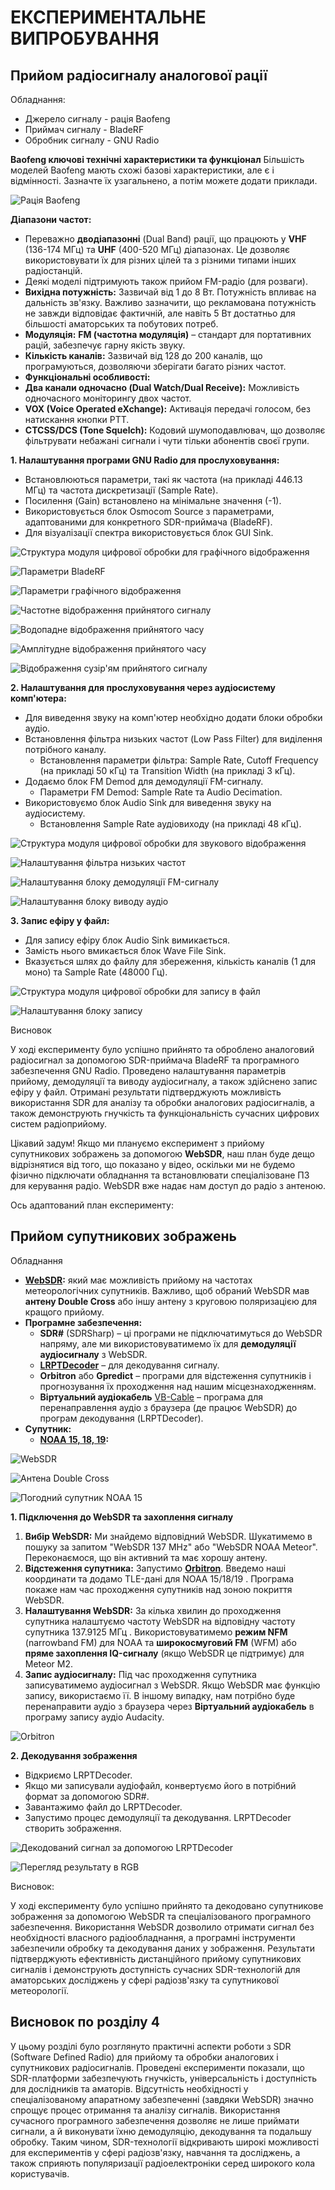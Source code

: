 # **ЕКСПЕРИМЕНТАЛЬНЕ ВИПРОБУВАННЯ**


<!-- дякую автору https://www.youtube.com/watch?v=IaThnn2r1no -->

## Прийом радіосигналу аналогової рації

Обладнання:

* Джерело сигналу - рація Baofeng
* Приймач сигналу - BladeRF
* Обробник сигналу - GNU Radio

**Baofeng ключові технічні характеристики та функціонал**
Більшість моделей Baofeng мають схожі базові характеристики, але є і відмінності. Зазначте їх узагальнено, а потім можете додати приклади.

![Рація Baofeng](imgs/image-35.png)

**Діапазони частот:**

* Переважно **дводіапазонні** (Dual Band) рації, що працюють у **VHF** (136-174 МГц) та **UHF** (400-520 МГц) діапазонах. Це дозволяє використовувати їх для різних цілей та з різними типами інших радіостанцій.
* Деякі моделі підтримують також прийом FM-радіо (для розваги).
* **Вихідна потужність:** Зазвичай від 1 до 8 Вт. Потужність впливає на дальність зв'язку. Важливо зазначити, що рекламована потужність не завжди відповідає фактичній, але навіть 5 Вт достатньо для більшості аматорських та побутових потреб.
* **Модуляція:** **FM (частотна модуляція)** – стандарт для портативних рацій, забезпечує гарну якість звуку.
* **Кількість каналів:** Зазвичай від 128 до 200 каналів, що програмуються, дозволяючи зберігати багато різних частот.
* **Функціональні особливості:**
* **Два канали одночасно (Dual Watch/Dual Receive):** Можливість одночасного моніторингу двох частот.
* **VOX (Voice Operated eXchange):** Активація передачі голосом, без натискання кнопки PTT.
* **CTCSS/DCS (Tone Squelch):** Кодовий шумоподавлювач, що дозволяє фільтрувати небажані сигнали і чути тільки абонентів своєї групи.

**1. Налаштування програми GNU Radio для прослуховування:**

* Встановлюються параметри, такі як частота (на прикладі 446.13 МГц) та частота дискретизації (Sample Rate).
* Посилення (Gain) встановлено на мінімальне значення (-1).
* Використовується блок Osmocom Source з параметрами, адаптованими для конкретного SDR-приймача (BladeRF).
* Для візуалізації спектра використовується блок GUI Sink.

![Структура модуля цифрової обробки для графічного відображення](imgs/image-36.png)

![Параметри BladeRF](imgs/image-37.png)

![Параметри графічного відображення](imgs/image-38.png)

![Частотне відображення прийнятого сигналу](imgs/image-39.png)

![Водопадне відображення прийнятого часу](imgs/image-40.png)

![Амплітудне відображення прийнятого часу](imgs/image-41.png)

![Відображення сузір'ям прийнятого сигналу](imgs/image-42.png)

**2. Налаштування для прослуховування через аудіосистему комп'ютера:**

* Для виведення звуку на комп'ютер необхідно додати блоки обробки аудіо.
* Встановлення фільтра низьких частот (Low Pass Filter) для виділення потрібного каналу.
    * Встановлення параметри фільтра: Sample Rate, Cutoff Frequency (на прикладі 50 кГц) та Transition Width (на прикладі 3 кГц).
* Додаємо блок FM Demod для демодуляції FM-сигналу.
    * Параметри FM Demod: Sample Rate та Audio Decimation.
* Використовуємо блок Audio Sink для виведення звуку на аудіосистему.
    * Встановлення Sample Rate аудіовиходу (на прикладі 48 кГц).

![Структура модуля цифрової обробки для звукового відображення](imgs/image-43.png)

![Налаштування фільтра низьких частот](imgs/image-44.png)

![Налаштування блоку демодуляції FM-сигналу](imgs/image-45.png)

![Налаштування блоку виводу аудіо](imgs/image-46.png)

**3. Запис ефіру у файл:**

* Для запису ефіру блок Audio Sink вимикається.
* Замість нього вмикається блок Wave File Sink.
* Вказується шлях до файлу для збереження, кількість каналів (1 для моно) та Sample Rate (48000 Гц).

![Структура модуля цифрової обробки для запису в файл](imgs/image-47.png)

![Налаштування блоку запису](imgs/image-48.png)


Висновок

У ході експерименту було успішно прийнято та оброблено аналоговий радіосигнал за допомогою SDR-приймача BladeRF та програмного забезпечення GNU Radio. Проведено налаштування параметрів прийому, демодуляції та виводу аудіосигналу, а також здійснено запис ефіру у файл. Отримані результати підтверджують можливість використання SDR для аналізу та обробки аналогових радіосигналів, а також демонструють гнучкість та функціональність сучасних цифрових систем радіоприйому.

Цікавий задум! Якщо ми плануємо експеримент з прийому супутникових зображень за допомогою **WebSDR**, наш план буде дещо відрізнятися від того, що показано у відео, оскільки ми не будемо фізично підключати обладнання та встановлювати спеціалізоване ПЗ для керування радіо. WebSDR вже надає нам доступ до радіо з антеною.

Ось адаптований план експерименту:

<!-- дякую https://www.youtube.com/watch?v=cjClTnZ4Xh4 -->

##  Прийом супутникових зображень

Обладнання

* **[WebSDR](http://websdr.org/):**  який має можливість прийому на частотах метеорологічних супутників. Важливо, щоб обраний WebSDR мав **антену Double Cross** або іншу антену з круговою поляризацією для кращого прийому.
* **Програмне забезпечення:**
    * **SDR#** (SDRSharp) – ці програми не підключатимуться до WebSDR напряму, але ми використовуватимемо їх для **демодуляції аудіосигналу** з WebSDR.
    * **[LRPTDecoder](https://www.rtl-sdr.com/m2_lrpt_decoder-version-59-released/)** – для декодування сигналу.
    * **Orbitron** або **Gpredict** – програми для відстеження супутників і прогнозування їх проходження над нашим місцезнаходженням.
    * **Віртуальний аудіокабель** [VB-Cable](https://vb-audio.com/Cable/) – програма для перенаправлення аудіо з браузера (де працює WebSDR) до програм декодування (LRPTDecoder).
* **Супутник:**
    * **[NOAA 15, 18, 19](https://uk.wikipedia.org/wiki/NOAA-19):**

![WebSDR](imgs/image-49.png)

![Антена Double Cross](imgs/image-51.png)

![Погодний супутник NOAA 15](imgs/image-50.png)

**1. Підключення до WebSDR та захоплення сигналу**

1.  **Вибір WebSDR:** Ми знайдемо відповідний WebSDR. Шукатимемо в пошуку за запитом "WebSDR 137 MHz" або "WebSDR NOAA Meteor". Переконаємося, що він активний та має хорошу антену.
2.  **Відстеження супутника:** Запустимо **[Orbitron](https://www.stoff.pl/)**. Введемо наші координати та додамо TLE-дані для NOAA 15/18/19 . Програма покаже нам час проходження супутників над зоною покриття WebSDR.
3.  **Налаштування WebSDR:** За кілька хвилин до проходження супутника налаштуємо частоту WebSDR на відповідну частоту супутника 137.9125 МГц . Використовуватимемо **режим NFM** (narrowband FM) для NOAA та **широкосмуговий FM** (WFM) або **пряме захоплення IQ-сигналу** (якщо WebSDR це підтримує) для Meteor M2.
4.  **Запис аудіосигналу:** Під час проходження супутника записуватимемо аудіосигнал з WebSDR. Якщо WebSDR має функцію запису, використаємо її. В іншому випадку, нам потрібно буде перенаправити аудіо з браузера через **Віртуальний аудіокабель** в програму запису аудіо Audacity.

![Orbitron](imgs/image-52.png)

**2. Декодування зображення**

* Відкриємо LRPTDecoder.
* Якщо ми записували аудіофайл, конвертуємо його в потрібний формат за допомогою SDR#.
* Завантажимо файл до LRPTDecoder.
* Запустимо процес демодуляції та декодування. LRPTDecoder створить зображення.

![Декодований сигнал за допомогою LRPTDecoder](imgs/image-54.png)

![Перегляд результату в RGB](imgs/image-55.png)

Висновок:

У ході експерименту було успішно прийнято та декодовано супутникове зображення за допомогою WebSDR та спеціалізованого програмного забезпечення. Використання WebSDR дозволило отримати сигнал без необхідності власного радіообладнання, а програмні інструменти забезпечили обробку та декодування даних у зображення. Результати підтверджують ефективність дистанційного прийому супутникових сигналів і демонструють доступність сучасних SDR-технологій для аматорських досліджень у сфері радіозв'язку та супутникової метеорології.

## Висновок по розділу 4

У цьому розділі було розглянуто практичні аспекти роботи з SDR (Software Defined Radio) для прийому та обробки аналогових і супутникових радіосигналів. Проведені експерименти показали, що SDR-платформи забезпечують гнучкість, універсальність і доступність для дослідників та аматорів. Відсутність необхідності у спеціалізованому апаратному забезпеченні (завдяки WebSDR) значно спрощує процес отримання та аналізу сигналів. Використання сучасного програмного забезпечення дозволяє не лише приймати сигнали, а й виконувати їхню демодуляцію, декодування та подальшу обробку. Таким чином, SDR-технології відкривають широкі можливості для експериментів у сфері радіозв'язку, навчання та досліджень, а також сприяють популяризації радіоелектроніки серед широкого кола користувачів.